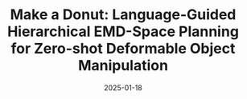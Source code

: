 ---
title: "Make a Donut: Language-Guided Hierarchical EMD-Space Planning for Zero-shot Deformable Object Manipulation"
collection: publications
permalink: /publications/donut
excerpt: "Deformable object manipulation is a challenging area in robotics, often relying on demonstrations to learn task dynamics. However, obtaining suitable demonstrations for long-horizon tasks is difficult and can limit model generalization. We propose a demonstration-free hierarchical planning approach for complex long-horizon tasks without training. Using large language models (LLMs), we create a high-level, stage-by-stage plan for a task, specifying tools and generating Python code for intermediate subgoal point clouds. With these, we employ a closed-loop model predictive control strategy using Differentiable Physics with Point-to-Point correspondence (DiffPhysics-P2P) loss in the earth mover distance (EMD) space. Our method outperforms benchmarks in dough manipulation tasks and generalizes well to novel tasks without demonstrations, validated through real-world robotic experiments."
date: '2025-01-18'
venue: 'RA-L'
image: '/images/donut.png'
weight: 300
arxiv: 'https://arxiv.org/abs/2311.02787'
code: '#'
poster: '/images/make_a_donut.pdf'
site: '/projects/donut'
citation: 'You, Y., Shen, B., Deng, C., Geng, H., Wang, H., & Guibas, L. (2023). Make a Donut: Language-Guided Hierarchical EMD-Space Planning for Zero-shot Deformable Object Manipulation. arXiv preprint arXiv:2311.02787.'
authors: '<b>Yang You</b>, Bokui Shen, Congyue Deng, Haoran Geng, He Wang, Leonidas Guibas'
---
